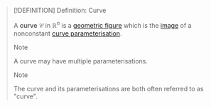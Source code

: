 >[!DEFINITION] Definition: Curve
>
>A **curve** $\mathcal{C}$ in $\mathbb{R}^n$ is a [geometric figure](../../Geometric%20Figure.md) which is the [image](../../../Analysis/Functions/Function.md) of a nonconstant [curve parameterisation](../../../Analysis/Real%20Analysis/Real%20Vector%20Functions/Parametric%20Curves/Parametric%20Curve.md).
>
>>[!NOTE]
>>
>>A curve may have multiple parameterisations.
>>
>
>>[!NOTE]
>>
>>The curve and its parameterisations are both often referred to as "curve".
>>
>